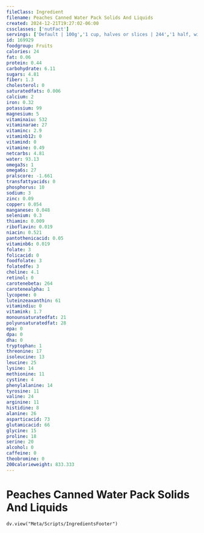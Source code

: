 ```yaml
---
fileClass: Ingredient
filename: Peaches Canned Water Pack Solids And Liquids
created: 2024-12-21T19:27:02-06:00
cssclasses: ['nutFact']
servings: ['Default | 100g','1 cup, halves or slices | 244','1 half, with liquid | 98']
id: 169929
foodgroup: Fruits
calories: 24
fat: 0.06
protein: 0.44
carbohydrate: 6.11
sugars: 4.81
fiber: 1.3
cholesterol: 0
saturatedfats: 0.006
calcium: 2
iron: 0.32
potassium: 99
magnesium: 5
vitaminaiu: 532
vitaminarae: 27
vitaminc: 2.9
vitaminb12: 0
vitamind: 0
vitamine: 0.49
netcarbs: 4.81
water: 93.13
omega3s: 1
omega6s: 27
pralscore: -1.661
transfattyacids: 0
phosphorus: 10
sodium: 3
zinc: 0.09
copper: 0.054
manganese: 0.048
selenium: 0.3
thiamin: 0.009
riboflavin: 0.019
niacin: 0.521
pantothenicacid: 0.05
vitaminb6: 0.019
folate: 3
folicacid: 0
foodfolate: 3
folatedfe: 3
choline: 4.1
retinol: 0
carotenebeta: 264
carotenealpha: 1
lycopene: 0
luteinzeaxanthin: 61
vitamindiu: 0
vitamink: 1.7
monounsaturatedfat: 21
polyunsaturatedfat: 28
epa: 0
dpa: 0
dha: 0
tryptophan: 1
threonine: 17
isoleucine: 13
leucine: 25
lysine: 14
methionine: 11
cystine: 4
phenylalanine: 14
tyrosine: 11
valine: 24
arginine: 11
histidine: 8
alanine: 26
asparticacid: 73
glutamicacid: 66
glycine: 15
proline: 18
serine: 20
alcohol: 0
caffeine: 0
theobromine: 0
200calorieweight: 833.333
---
```


# Peaches Canned Water Pack Solids And Liquids

```dataviewjs
dv.view("Meta/Scripts/IngredientsFooter")
```